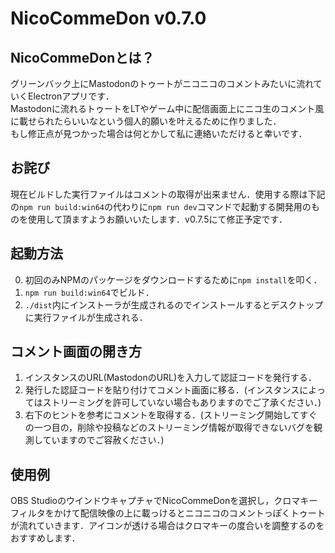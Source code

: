 # NicoCommeDon v0.7.0

## NicoCommeDonとは？
グリーンバック上にMastodonのトゥートがニコニコのコメントみたいに流れていくElectronアプリです．  
Mastodonに流れるトゥートをLTやゲーム中に配信画面上にニコ生のコメント風に載せられたらいいなという個人的願いを叶えるために作りました．  
もし修正点が見つかった場合は何とかして私に連絡いただけると幸いです．

## お詫び
現在ビルドした実行ファイルはコメントの取得が出来ません．使用する際は下記の`npm run build:win64`の代わりに`npm run dev`コマンドで起動する開発用のものを使用して頂ますようお願いいたします．v0.7.5にて修正予定です．

## 起動方法
0. 初回のみNPMのパッケージをダウンロードするために`npm install`を叩く．
1. `npm run build:win64`でビルド．
2. `./dist`内にインストーラが生成されるのでインストールするとデスクトップに実行ファイルが生成される．

## コメント画面の開き方
1. インスタンスのURL(MastodonのURL)を入力して認証コードを発行する．
2. 発行した認証コードを貼り付けてコメント画面に移る．(インスタンスによってはストリーミングを許可していない場合もありますのでご了承ください．)
3. 右下のヒントを参考にコメントを取得する．(ストリーミング開始してすぐの一つ目の，削除や投稿などのストリーミング情報が取得できないバグを観測していますのでご容赦ください．)

## 使用例
OBS StudioのウインドウキャプチャでNicoCommeDonを選択し，クロマキーフィルタをかけて配信映像の上に載っけるとニコニコのコメントっぽくトゥートが流れていきます．アイコンが透ける場合はクロマキーの度合いを調整するのをおすすめします．
